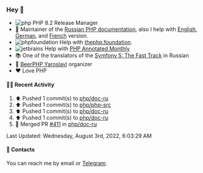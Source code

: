 ### Hey 👋

- ![php](https://user-images.githubusercontent.com/4685504/174548850-037dfd35-3b33-4154-9c50-95efd45ba66a.png) PHP 8.2 Release Manager
- 📖 Maintainer of the [Russian PHP documentation](https://github.com/php/doc-ru), also I help with [English](https://github.com/php/doc-en), [German](https://github.com/php/doc-de), and [French](https://github.com/php/doc-fr) version.
- ![phpfoundation](https://user-images.githubusercontent.com/4685504/174548733-72f62c18-f57e-47a6-8201-cb3d87e06b98.png) Help with [thephp.foundation](https://github.com/ThePHPF/thephp.foundation).
- ![jetbrains](https://user-images.githubusercontent.com/4685504/174548471-693a0e41-4db3-4251-a452-71518bfc5359.png) Help with [PHP Annotated Monthly](https://blog.jetbrains.com/phpstorm/tag/php-annotated-monthly/)
- 📚 One of the translators of
  the [Symfony 5: The Fast Track](https://symfony.com/doc/current/the-fast-track/ru/index.html)
  in Russian
- 🍻 [BeerPHP Yaroslavl](https://github.com/beerphp/yaroslavl) organizer
- ❤️ Love PHP

#### 👨‍💻 Recent Activity

<!--RECENT_ACTIVITY:start-->
1. ⬆️ Pushed 1 commit(s) to [php/doc-ru](https://github.com/php/doc-ru)
2. ⬆️ Pushed 1 commit(s) to [php/php-src](https://github.com/php/php-src)
3. ⬆️ Pushed 1 commit(s) to [php/doc-ru](https://github.com/php/doc-ru)
4. ⬆️ Pushed 1 commit(s) to [php/doc-ru](https://github.com/php/doc-ru)
5. 🎉 Merged PR [#411](https://github.com/php/doc-ru/pull/411) in [php/doc-ru](https://github.com/php/doc-ru)
<!--RECENT_ACTIVITY:end-->

<!--RECENT_ACTIVITY:last_update-->
Last Updated: Wednesday, August 3rd, 2022, 6:03:29 AM
<!--RECENT_ACTIVITY:last_update_end-->

#### 💌 Contacts

You can reach me by email or [Telegram](https://t.me/saundefined).
